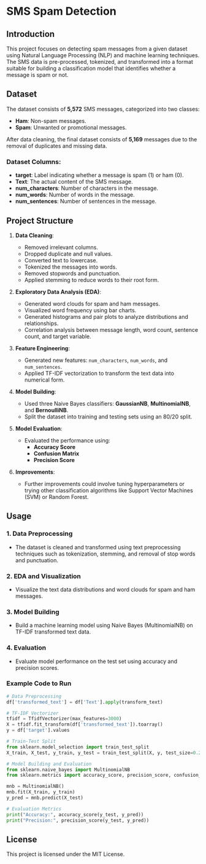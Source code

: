 
# SMS Spam Detection 

## Introduction
This project focuses on detecting spam messages from a given dataset using Natural Language Processing (NLP) and machine learning techniques. The SMS data is pre-processed, tokenized, and transformed into a format suitable for building a classification model that identifies whether a message is spam or not.

## Dataset
The dataset consists of **5,572** SMS messages, categorized into two classes:
- **Ham**: Non-spam messages.
- **Spam**: Unwanted or promotional messages.

After data cleaning, the final dataset consists of **5,169** messages due to the removal of duplicates and missing data.

### Dataset Columns:
- **target**: Label indicating whether a message is spam (1) or ham (0).
- **Text**: The actual content of the SMS message.
- **num_characters**: Number of characters in the message.
- **num_words**: Number of words in the message.
- **num_sentences**: Number of sentences in the message.

## Project Structure

1. **Data Cleaning**:
   - Removed irrelevant columns.
   - Dropped duplicate and null values.
   - Converted text to lowercase.
   - Tokenized the messages into words.
   - Removed stopwords and punctuation.
   - Applied stemming to reduce words to their root form.

2. **Exploratory Data Analysis (EDA)**:
   - Generated word clouds for spam and ham messages.
   - Visualized word frequency using bar charts.
   - Generated histograms and pair plots to analyze distributions and relationships.
   - Correlation analysis between message length, word count, sentence count, and target variable.

3. **Feature Engineering**:
   - Generated new features: `num_characters`, `num_words`, and `num_sentences`.
   - Applied TF-IDF vectorization to transform the text data into numerical form.

4. **Model Building**:
   - Used three Naive Bayes classifiers: **GaussianNB**, **MultinomialNB**, and **BernoulliNB**.
   - Split the dataset into training and testing sets using an 80/20 split.

5. **Model Evaluation**:
   - Evaluated the performance using:
     - **Accuracy Score**
     - **Confusion Matrix**
     - **Precision Score**

6. **Improvements**:
   - Further improvements could involve tuning hyperparameters or trying other classification algorithms like Support Vector Machines (SVM) or Random Forest.

## Usage

### 1. Data Preprocessing
- The dataset is cleaned and transformed using text preprocessing techniques such as tokenization, stemming, and removal of stop words and punctuation.

### 2. EDA and Visualization
- Visualize the text data distributions and word clouds for spam and ham messages.

### 3. Model Building
- Build a machine learning model using Naive Bayes (MultinomialNB) on TF-IDF transformed text data.

### 4. Evaluation
- Evaluate model performance on the test set using accuracy and precision scores.

### Example Code to Run

```python
# Data Preprocessing
df['transformed_text'] = df['Text'].apply(transform_text)

# TF-IDF Vectorizer
tfidf = TfidfVectorizer(max_features=3000)
X = tfidf.fit_transform(df['transformed_text']).toarray()
y = df['target'].values

# Train-Test Split
from sklearn.model_selection import train_test_split
X_train, X_test, y_train, y_test = train_test_split(X, y, test_size=0.2, random_state=2)

# Model Building and Evaluation
from sklearn.naive_bayes import MultinomialNB
from sklearn.metrics import accuracy_score, precision_score, confusion_matrix

mnb = MultinomialNB()
mnb.fit(X_train, y_train)
y_pred = mnb.predict(X_test)

# Evaluation Metrics
print("Accuracy:", accuracy_score(y_test, y_pred))
print("Precision:", precision_score(y_test, y_pred))
```

## License
This project is licensed under the MIT License.

